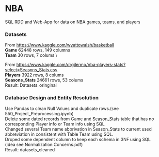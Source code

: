# NBA
SQL RDD and Web-App for data on NBA games, teams, and players 

### Datasets
From https://www.kaggle.com/wyattowalsh/basketball \
**Game** 62448 rows, 149 columns \
**Team** 30 rows, 7 colums \

From https://www.kaggle.com/drgilermo/nba-players-stats?select=Seasons_Stats.csv \
**Players** 3922 rows, 8 colums \
**Seasons_Stats** 24691 rows, 53 colums\
Result: Datasets_oringinal 

### Database Design and Entity Resolution
Use Pandas to clean Null Values and duplicate rows.(see 550_Project_Preprocessing.ipynb)\
Delete some dated records from Game and Season_Stats table that has no corresponding Player info or Team info using SQL\
Changed several Team name abbrivation in Season_Stats to current used abbreviation in consistent with Table Team using SQL.\
Droped some dependent column to keep each schema in 3NF using SQL (idea see Normalization Concerns.pdf)\
Result: datasets_cleaned



